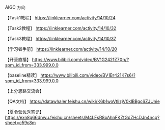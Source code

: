 AIGC 方向

【Task1教程】 https://linklearner.com/activity/14/10/24

【Task2教程】 https://linklearner.com/activity/14/10/32

【Task3教程】 https://linklearner.com/activity/14/10/37

【学习者手册】 https://linklearner.com/activity/14/10/20

【开营直播】 https://www.bilibili.com/video/BV1G2421Z7Xn/?spm_id_from=333.999.0.0

【baseline精读】 https://www.bilibili.com/video/BV1Br421K7s6/?spm_id_from=333.999.0.0

【上分思路交流会】 

【QA文档】 https://datawhaler.feishu.cn/wiki/K6b1woVtlizjV0klBBgc6ZJUnie

【夏令营优秀笔记】 https://exn8g66dnwu.feishu.cn/sheets/M4LFsR8oAhnFKZtGdZHcDJn4ncg?sheet=c59c8m
